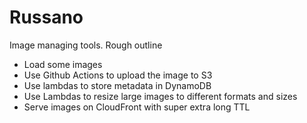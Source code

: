 # Russano

Image managing tools. Rough outline

* Load some images
* Use Github Actions to upload the image to S3
* Use lambdas to store metadata in DynamoDB
* Use Lambdas to resize large images to different formats and sizes
* Serve images on CloudFront with super extra long TTL
